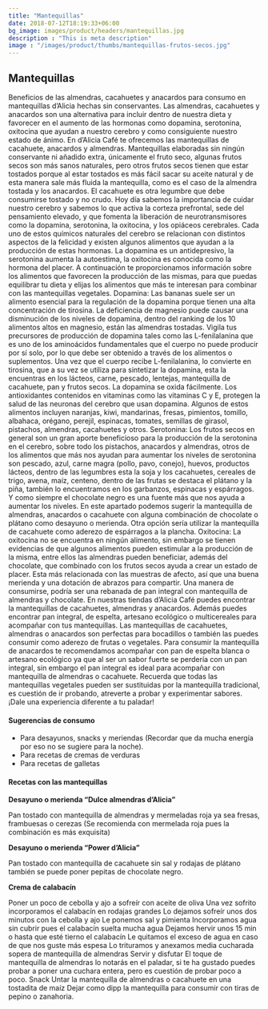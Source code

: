 ```yaml
---
title: "Mantequillas"
date: 2018-07-12T18:19:33+06:00
bg_image: images/product/headers/mantequillas.jpg
description : "This is meta description"
image : "/images/product/thumbs/mantequillas-frutos-secos.jpg"
---
```


## Mantequillas

Beneficios de las almendras, cacahuetes y anacardos para consumo en mantequillas d’Alicia  hechas sin conservantes.
Las almendras, cacahuetes y anacardos son una alternativa para incluir dentro de nuestra dieta y favorecer en el aumento de las hormonas como dopamina, serotonina, oxitocina que ayudan a nuestro cerebro y como consiguiente nuestro estado de ánimo. En d’Alicia Café te ofrecemos las mantequillas de cacahuete, anacardos y almendras.
Mantequillas elaboradas sin ningún conservante ni añadido extra, únicamente el fruto seco, algunas frutos secos son más sanos naturales, pero otros frutos secos tienen que estar tostados porque al estar tostados es más fácil sacar su aceite natural y de esta manera sale más fluida la mantequilla, como es el caso de la almendra tostada y los anacardos. El cacahuete es otra legumbre que debe consumirse tostado y no crudo.
Hoy día sabemos la importancia de cuidar nuestro cerebro y sabemos lo que activa la corteza prefrontal, sede del pensamiento elevado, y que fomenta la liberación de neurotransmisores como la dopamina, serotonina, la oxitocina, y los opiáceos cerebrales. Cada uno de estos químicos naturales del cerebro se relacionan con distintos aspectos de la felicidad y existen algunos alimentos que ayudan a la producción de estas hormonas.
La dopamina es un antidepresivo, la serotonina aumenta la autoestima, la oxitocina es conocida como la hormona del placer. A continuación te proporcionamos información sobre los alimentos que favorecen la producción de las mismas, para que puedas equilibrar tu dieta y elijas los alimentos que más te interesan para combinar con las mantequillas vegetales.
Dopamina:
Las bananas suele ser un alimento esencial para la regulación de la dopamina porque tienen una alta concentración de tirosina.
La deficiencia de magnesio puede causar una disminución de los niveles de dopamina, dentro del ranking de los 10 alimentos altos en magnesio, están las almendras tostadas.
Vigila tus precursores de producción de dopamina tales como las L-fenilalanina que es uno de los aminoácidos fundamentales que el cuerpo no puede producir por sí solo, por lo que debe ser obtenido a través de los alimentos o suplementos. Una vez que el cuerpo recibe L-fenilalanina, lo convierte en tirosina, que a su vez se utiliza para sintetizar la dopamina, esta la encuentras en los lácteos, carne, pescado, lentejas, mantequilla de cacahuete, pan y frutos secos.
La dopamina se oxida fácilmente. Los antioxidantes contenidos en vitaminas como las vitaminas C y E, protegen la salud de las neuronas del cerebro que usan dopamina. Algunos de estos alimentos incluyen naranjas, kiwi, mandarinas, fresas, pimientos, tomillo, albahaca, orégano, perejil, espinacas, tomates, semillas de girasol, pistachos, almendras, cacahuetes y otros.
Serotonina:
Los frutos secos en general son un gran aporte beneficioso para la producción de la serotonina en el cerebro, sobre todo los pistachos, anacardos y almendras, otros de los alimentos que más nos ayudan para aumentar los niveles de serotonina son pescado, azul, carne magra (pollo, pavo, conejo), huevos, productos lácteos, dentro de las legumbres esta la soja y los cacahuetes, cereales de trigo, avena, maíz, centeno, dentro de las frutas se destaca el plátano y la piña, también lo encuentramos en los garbanzos, espinacas y espárragos. Y como siempre el chocolate negro es una fuente más que nos ayuda a aumentar los niveles.
En este apartado podemos sugerir la mantequilla de almendras, anacardos o cacahuete con alguna combinación de chocolate o plátano como desayuno o merienda.
Otra opción sería utilizar la mantequilla de cacahuete como aderezo de espárragos a la plancha.
Oxitocina:
La oxitocina no se encuentra en ningún alimento, sin embargo se tienen evidencias de que algunos alimentos pueden estimular a la producción de la misma, entre ellos las almendras pueden beneficiar, además del chocolate, que combinado con los frutos secos ayuda a crear un estado de placer. Esta más relacionada con las muestras de afecto, así que una buena merienda y una dotación de abrazos para compartir.
Una manera de consumirse, podría ser una rebanada de pan integral con mantequilla de almendras y chocolate.
En nuestras tiendas  d’Alicia Café puedes encontrar la mantequillas de cacahuetes, almendras y anacardos. Además puedes encontrar pan integral, de espelta, artesano ecológico o multicereales para acompañar con tus mantequillas.
Las mantequillas de cacahuetes, almendras o anacardos son perfectas para bocadillos o también las puedes consumir como aderezo de frutas o vegetales.
Para consumir la mantequilla de anacardos te recomendamos acompañar con pan de espelta blanca o artesano ecológico ya que al ser un sabor fuerte se perdería con un pan integral, sin embargo el pan integral es ideal para acompañar con mantequilla de almendras o cacahuete.
Recuerda que todas las mantequillas vegetales pueden ser sustituidas por la mantequilla tradicional, es cuestión de ir probando, atreverte a probar y experimentar sabores. ¡Dale una experiencia diferente a tu paladar!

#### Sugerencias de consumo

- Para desayunos, snacks y  meriendas (Recordar que da mucha energía por eso no se sugiere para la noche).
- Para  recetas de cremas de verduras
- Para recetas de galletas

#### Recetas con las mantequillas

**Desayuno o merienda “Dulce almendras d’Alicia”**

Pan tostado con mantequilla de almendras y mermeladas roja ya sea fresas, frambuesas o cerezas (Se recomienda con mermelada roja pues la combinación es más exquisita)

**Desayuno o merienda “Power d’Alicia”**

Pan tostado con mantequilla de cacahuete sin sal y rodajas de plátano también se puede poner pepitas de chocolate negro.

**Crema de calabacín**

Poner un poco de cebolla y ajo a sofreír con aceite de oliva
Una vez sofrito incorporamos el calabacín en rodajas grandes
Lo dejamos sofreír unos dos minutos con la cebolla y ajo
Le ponemos sal y pimienta
Incorporamos agua sin cubrir pues el calabacín suelta mucha agua
Dejamos hervir unos 15 min o hasta que esté tierno el calabacín
Le quitamos el exceso de agua en caso de que nos guste más espesa
Lo trituramos y anexamos media cucharada sopera de mantequilla de almendras
Servir y disfutar
El toque de mantequilla de almendras lo notarás en el paladar, si te ha gustado puedes probar a poner una cuchara entera, pero es cuestión de probar poco a poco.
Snack
Untar la mantequilla de almendras o cacahuete en una tostadita de maíz
Dejar como dipp la mantequilla para consumir con tiras de pepino o zanahoria.
